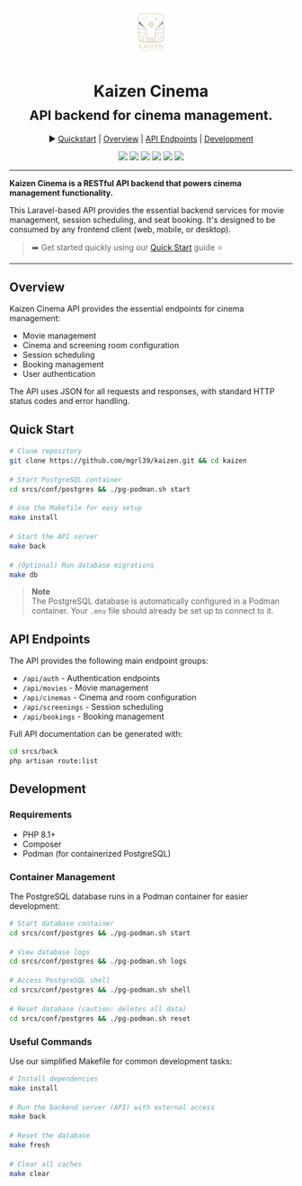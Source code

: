 <div align="center" style="text-align: center; width: 100%">
<img src="public/assets/images/kaizen_logo_transparent.png" height="90px"/>
<h1>Kaizen Cinema<br/><sub>API backend for cinema management.</sub></h1>

▶️ <a href="#quick-start">Quickstart</a> | <a href="#overview">Overview</a> | <a href="#api-endpoints">API Endpoints</a> | <a href="#development">Development</a>

<a href="https://php.net"><img src="https://img.shields.io/badge/PHP-8.1%2B-8892BF?style=flat-square&logo=php"/></a>
<a href="https://laravel.com"><img src="https://img.shields.io/badge/Laravel-10.x-FF2D20?style=flat-square&logo=laravel"/></a>
<a href="https://postgresql.org"><img src="https://img.shields.io/badge/PostgreSQL-15-336791?style=flat-square&logo=postgresql"/></a>
<a href="https://podman.io"><img src="https://img.shields.io/badge/Podman-Container-892CA0?style=flat-square&logo=podman"/></a>
<a href="LICENSE"><img src="https://img.shields.io/badge/License-MIT-green?style=flat-square"/></a>
<a href="#status"><img src="https://img.shields.io/badge/Status-Development-blue?style=flat-square"/></a>

</div>
<hr/>

**Kaizen Cinema is a RESTful API backend that powers cinema management functionality.**

This Laravel-based API provides the essential backend services for movie management, session scheduling, and seat booking. It's designed to be consumed by any frontend client (web, mobile, or desktop).

> ➡️ Get started quickly using our [Quick Start](#quick-start) guide ⭐️

<hr/>

## Overview

Kaizen Cinema API provides the essential endpoints for cinema management:

- Movie management
- Cinema and screening room configuration
- Session scheduling
- Booking management
- User authentication

The API uses JSON for all requests and responses, with standard HTTP status codes and error handling.

## Quick Start

```bash
# Clone repository
git clone https://github.com/mgrl39/kaizen.git && cd kaizen

# Start PostgreSQL container
cd srcs/conf/postgres && ./pg-podman.sh start

# Use the Makefile for easy setup
make install

# Start the API server
make back

# (Optional) Run database migrations
make db
```

> **Note**  
> The PostgreSQL database is automatically configured in a Podman container. Your `.env` file should already be set up to connect to it.

## API Endpoints

The API provides the following main endpoint groups:

- `/api/auth` - Authentication endpoints
- `/api/movies` - Movie management
- `/api/cinemas` - Cinema and room configuration
- `/api/screenings` - Session scheduling
- `/api/bookings` - Booking management

Full API documentation can be generated with:

```bash
cd srcs/back
php artisan route:list
```

## Development

### Requirements

- PHP 8.1+
- Composer
- Podman (for containerized PostgreSQL)

### Container Management

The PostgreSQL database runs in a Podman container for easier development:

```bash
# Start database container
cd srcs/conf/postgres && ./pg-podman.sh start

# View database logs
cd srcs/conf/postgres && ./pg-podman.sh logs

# Access PostgreSQL shell
cd srcs/conf/postgres && ./pg-podman.sh shell

# Reset database (caution: deletes all data)
cd srcs/conf/postgres && ./pg-podman.sh reset
```

### Useful Commands

Use our simplified Makefile for common development tasks:

```bash
# Install dependencies
make install

# Run the backend server (API) with external access
make back

# Reset the database
make fresh

# Clear all caches
make clear
```
